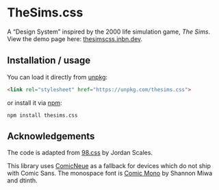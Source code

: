 # TheSims.css

A “Design System” inspired by the 2000 life simulation game, _The Sims_. View the demo page here: [thesimscss.inbn.dev](https:thesimscss.inbn.dev).

## Installation / usage

You can load it directly from [unpkg](https://unpkg.com/):

```html
<link rel="stylesheet" href="https://unpkg.com/thesims.css">
```

or install it via [npm](https://www.npmjs.com/package/thesims.css):

```
npm install thesims.css
```

## Acknowledgements

The code is adapted from [98.css](https://jdan.github.io/98.css/) by Jordan Scales.

This library uses [ComicNeue](http://comicneue.com/) as a fallback for devices which do not ship with Comic Sans. The monospace font is [Comic Mono](https://github.com/dtinth/comic-mono-font) by Shannon Miwa and dtinth.
